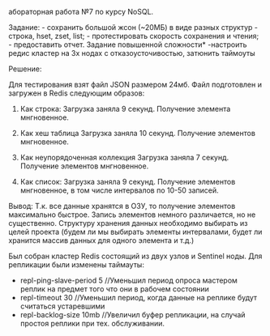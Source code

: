 абораторная работа №7 по курсу NoSQL.

Задание:
	- сохранить большой жсон (~20МБ) в виде разных структур - строка, hset, zset, list;
	- протестировать скорость сохранения и чтения;
	- предоставить отчет.
	Задание повышенной сложности*
	-настроить редис кластер на 3х нодах с отказоусточивостью, затюнить таймоуты

Решение:

Для тестирования взят файл JSON размером 24мб.
Файл подготовлен и загружен в Redis следующим образов:
1) Как строка:
Загрузка заняла 9 секунд.
Получение элемента мнгновенное.

2) Как хеш таблица
Загрузка заняла 10 секунд.
Получение элементов мнгновенное.

3) Как неупорядоченная коллекция
Загрузка заняла 7 секунд.
Получение элементов мнгновенное.

4) Как список:
Загрузка заняла 9 секунд.
Получение элементов мнгновенное, в том числе интервалов по 10-50 записей.

Вывод:
Т.к. все данные хранятся в ОЗУ, то получение элементов максимально быстрое. Запись элементов немного различается, но не существенно. Структуру хранения данных необходимо выбирать из целей проекта (будем ли мы 
выбирать элементы интервалами, будет ли хранится массив данных для одного элемента и т.д.)

Был собран кластер Redis состоящий из двух узлов и Sentinel ноды.
Для репликации были изменены таймауты:
- repl-ping-slave-period 5	//Уменьшил период опроса мастером реплик на предмет того что они в рабочем состоянии
- repl-timeout 30	//Уменьшил период, когда данные на реплике будут считаться устаревшими
- repl-backlog-size 10mb	//Увеличил буфер репликации, на случай простоя реплики при тех. обслуживании. 

